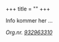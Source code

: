 +++
title = ""
+++

Info kommer her ...

*Org.nr. [932963310](https://virksomhet.brreg.no/nb/oppslag/enheter/932963310)*
